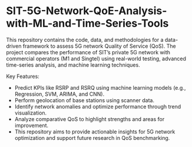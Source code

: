 # SIT-5G-Network-QoE-Analysis-with-ML-and-Time-Series-Tools

This repository contains the code, data, and methodologies for a data-driven framework to assess 5G network Quality of Service (QoS). The project compares the performance of SIT’s private 5G network with commercial operators (M1 and Singtel) using real-world testing, advanced time-series analysis, and machine learning techniques.

Key Features:
- Predict KPIs like RSRP and RSRQ using machine learning models (e.g., Regression, SVM, ARIMA, and CNN).
- Perform geolocation of base stations using scanner data.
- Identify network anomalies and optimize performance through trend visualization.
- Analyze comparative QoS to highlight strengths and areas for improvement.
- This repository aims to provide actionable insights for 5G network optimization and support future research in QoS benchmarking.

